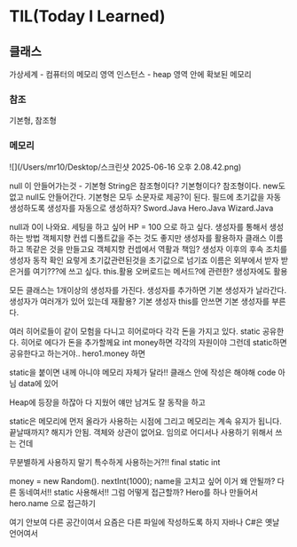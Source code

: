 # TIL(Today I Learned)

## 클래스
가상세계 - 컴퓨터의 메모리 영역
인스턴스 - heap 영역 안에 확보된 메모리

### 참조
기본형, 참조형

### 메모리
![](/Users/mr10/Desktop/스크린샷 2025-06-16 오후 2.08.42.png)


null 이 안들어가는것 - 기본형
String은 참조형이다? 기본형이다?  참조형이다. new도 없고 null도 안들어간다.
기본형은 모두 소문자로 제공?이 된다.
필드에 초기값을 자동 생성하도록 생성자를 자동으로 생성하자?
Sword.Java
Hero.Java
Wizard.Java

null과 0이 나와요.
세팅을 하고 싶어 HP = 100 으로 하고 싶다.
생성자를 통해서 생성하는 방법
객체지향 컨셉
디폴트값을 주는 것도 좋지만 생성자를 활용하자
클래스 이름하고 똑같은 것을 만들고요
객체지향 컨셉에서
역활과 책임?
생성자 이후의 후속 조치를 
생성자 동작 확인
요렇게 초기값관련된것을 초기값으로 넘기죠
이름은 외부에서 받자
받은거를 여기???에 쓰고 싶다. this.활용
 오버로드는 메서드?에 관련한?
생성자에도 활용

모든 클래스는 1개이상의 생성자를 가진다.
생성자를 추가하면 기본 생성자가 날라간다.
생성자가 여러개가 있어
있는데
재활용? 기본 생성자 
this를 안쓰면 기본 생성자를 부른다.

여러 히어로들이 같이 모험을 다니고 히어로마다 각각 돈을 가지고 있다.
static 공유한다.
히어로 에다가 돈을 추가할께요
int money하면 각각의 자원이야
그런데 static하면 공유한다고 하는거야..
hero1.money 하면 

static을 붙이면 내께 아니야 메모리 자체가 달라!!
클래스 안에 작성은 해야해
code 아님 data에 있어

Heap에 등장을 하잖아
다 지웠어 얘만 남겨도 잘 동작을 하고

static은 메모리에 먼저 올라가 사용하는 시점에
그리고 메모리는 계속 유지가 됩니다. 끝날때까지?
해지가 안됨.
객체와 상관이 없어요. 임의로 어디서나 사용하기 위해서 쓰는 건데

무분별하게 사용하지 말기 특수하게 사용하는거?!!
final static int 

money = new Random(). nextInt(1000);
name을 고치고 싶어 이거 왜 안될까?
다른 동네여서!! static 사용해서!!
그럼 어떻게 접근할까? Hero를 하나 만들어서 hero.name 으로 접근하기

여기 안보여 다른 공간이여서
요즘은 다른 파일에 작성하도록 하지 자바나 C#은 옛날 언어여서

